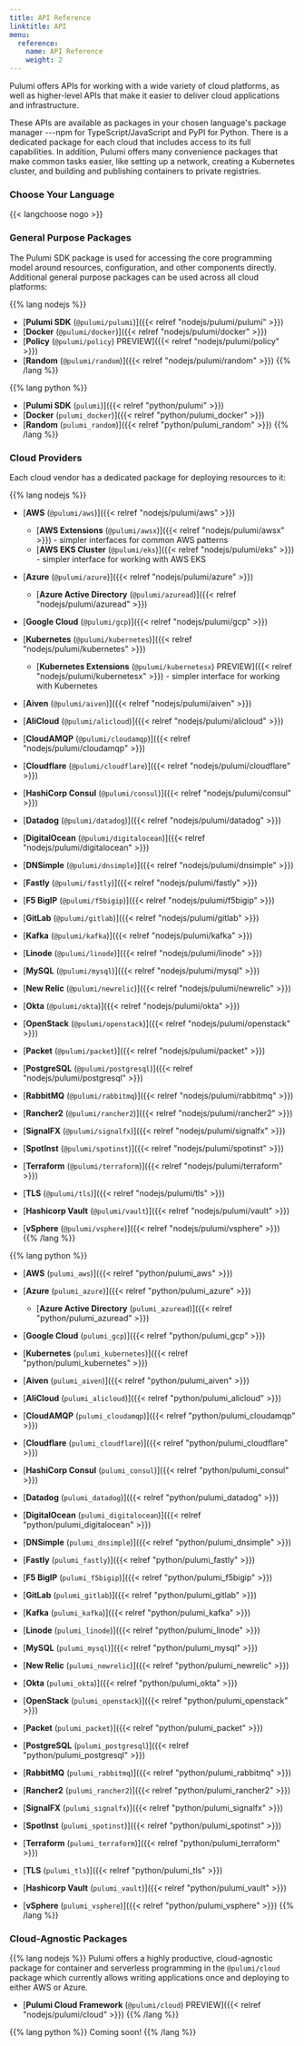 ```yaml
---
title: API Reference
linktitle: API
menu:
  reference:
    name: API Reference
    weight: 2
---
```


Pulumi offers APIs for working with a wide variety of cloud platforms, as well
as higher-level APIs that make it easier to deliver cloud applications and
infrastructure.

These APIs are available as packages in your chosen language's package manager
---npm for TypeScript/JavaScript and PyPI for Python. There is a dedicated package for
each cloud that includes access to its full capabilities. In addition, Pulumi
offers many convenience packages that make common tasks easier, like setting
up a network, creating a Kubernetes cluster, and building and publishing containers
to private registries.

### Choose Your Language

{{< langchoose nogo >}}

### General Purpose Packages

The Pulumi SDK package is used for accessing the core programming model around resources, configuration, and other components
directly. Additional general purpose packages can be used across all cloud platforms:

{{% lang nodejs %}}
* [**Pulumi SDK** (`@pulumi/pulumi`)]({{< relref "nodejs/pulumi/pulumi" >}})
* [**Docker** (`@pulumi/docker`)]({{< relref "nodejs/pulumi/docker" >}})
* [**Policy** (`@pulumi/policy`) <span class="badge badge-preview">PREVIEW</span>]({{< relref "nodejs/pulumi/policy" >}})
* [**Random** (`@pulumi/random`)]({{< relref "nodejs/pulumi/random" >}})
{{% /lang %}}

{{% lang python %}}
* [**Pulumi SDK** (`pulumi`)]({{< relref "python/pulumi" >}})
* [**Docker** (`pulumi_docker`)]({{< relref "python/pulumi_docker" >}})
* [**Random** (`pulumi_random`)]({{< relref "python/pulumi_random" >}})
{{% /lang %}}

### Cloud Providers

Each cloud vendor has a dedicated package for deploying resources to it:

{{% lang nodejs %}}
* [**AWS** (`@pulumi/aws`)]({{< relref "nodejs/pulumi/aws" >}})
    * [**AWS Extensions** (`@pulumi/awsx`)]({{< relref "nodejs/pulumi/awsx" >}}) - simpler interfaces for common AWS patterns
    * [**AWS EKS Cluster** (`@pulumi/eks`)]({{< relref "nodejs/pulumi/eks" >}}) - simpler interface for working with AWS EKS
* [**Azure** (`@pulumi/azure`)]({{< relref "nodejs/pulumi/azure" >}})
    * [**Azure Active Directory** (`@pulumi/azuread`)]({{< relref "nodejs/pulumi/azuread" >}})
* [**Google Cloud** (`@pulumi/gcp`)]({{< relref "nodejs/pulumi/gcp" >}})
* [**Kubernetes** (`@pulumi/kubernetes`)]({{< relref "nodejs/pulumi/kubernetes" >}})
    * [**Kubernetes Extensions** (`@pulumi/kubernetesx`) <span class="badge badge-preview">PREVIEW</span>]({{< relref "nodejs/pulumi/kubernetesx" >}}) - simpler interface for working with Kubernetes

* [**Aiven** (`@pulumi/aiven`)]({{< relref "nodejs/pulumi/aiven" >}})
* [**AliCloud** (`@pulumi/alicloud`)]({{< relref "nodejs/pulumi/alicloud" >}})
* [**CloudAMQP** (`@pulumi/cloudamqp`)]({{< relref "nodejs/pulumi/cloudamqp" >}})
* [**Cloudflare** (`@pulumi/cloudflare`)]({{< relref "nodejs/pulumi/cloudflare" >}})
* [**HashiCorp Consul** (`@pulumi/consul`)]({{< relref "nodejs/pulumi/consul" >}})
* [**Datadog** (`@pulumi/datadog`)]({{< relref "nodejs/pulumi/datadog" >}})
* [**DigitalOcean** (`@pulumi/digitalocean`)]({{< relref "nodejs/pulumi/digitalocean" >}})
* [**DNSimple** (`@pulumi/dnsimple`)]({{< relref "nodejs/pulumi/dnsimple" >}})
* [**Fastly** (`@pulumi/fastly`)]({{< relref "nodejs/pulumi/fastly" >}})
* [**F5 BigIP** (`@pulumi/f5bigip`)]({{< relref "nodejs/pulumi/f5bigip" >}})
* [**GitLab** (`@pulumi/gitlab`)]({{< relref "nodejs/pulumi/gitlab" >}})
* [**Kafka** (`@pulumi/kafka`)]({{< relref "nodejs/pulumi/kafka" >}})
* [**Linode** (`@pulumi/linode`)]({{< relref "nodejs/pulumi/linode" >}})
* [**MySQL** (`@pulumi/mysql`)]({{< relref "nodejs/pulumi/mysql" >}})
* [**New Relic** (`@pulumi/newrelic`)]({{< relref "nodejs/pulumi/newrelic" >}})
* [**Okta** (`@pulumi/okta`)]({{< relref "nodejs/pulumi/okta" >}})
* [**OpenStack** (`@pulumi/openstack`)]({{< relref "nodejs/pulumi/openstack" >}})
* [**Packet** (`@pulumi/packet`)]({{< relref "nodejs/pulumi/packet" >}})
* [**PostgreSQL** (`@pulumi/postgresql`)]({{< relref "nodejs/pulumi/postgresql" >}})
* [**RabbitMQ** (`@pulumi/rabbitmq`)]({{< relref "nodejs/pulumi/rabbitmq" >}})
* [**Rancher2** (`@pulumi/rancher2`)]({{< relref "nodejs/pulumi/rancher2" >}})
* [**SignalFX** (`@pulumi/signalfx`)]({{< relref "nodejs/pulumi/signalfx" >}})
* [**SpotInst** (`@pulumi/spotinst`)]({{< relref "nodejs/pulumi/spotinst" >}})
* [**Terraform** (`@pulumi/terraform`)]({{< relref "nodejs/pulumi/terraform" >}})
* [**TLS** (`@pulumi/tls`)]({{< relref "nodejs/pulumi/tls" >}})
* [**Hashicorp Vault** (`@pulumi/vault`)]({{< relref "nodejs/pulumi/vault" >}})
* [**vSphere** (`@pulumi/vsphere`)]({{< relref "nodejs/pulumi/vsphere" >}})
{{% /lang %}}

{{% lang python %}}
* [**AWS** (`pulumi_aws`)]({{< relref "python/pulumi_aws" >}})
* [**Azure** (`pulumi_azure`)]({{< relref "python/pulumi_azure" >}})
    * [**Azure Active Directory** (`pulumi_azuread`)]({{< relref "python/pulumi_azuread" >}})
* [**Google Cloud** (`pulumi_gcp`)]({{< relref "python/pulumi_gcp" >}})
* [**Kubernetes** (`pulumi_kubernetes`)]({{< relref "python/pulumi_kubernetes" >}})

* [**Aiven** (`pulumi_aiven`)]({{< relref "python/pulumi_aiven" >}})
* [**AliCloud** (`pulumi_alicloud`)]({{< relref "python/pulumi_alicloud" >}})
* [**CloudAMQP** (`pulumi_cloudamqp`)]({{< relref "python/pulumi_cloudamqp" >}})
* [**Cloudflare** (`pulumi_cloudflare`)]({{< relref "python/pulumi_cloudflare" >}})
* [**HashiCorp Consul** (`pulumi_consul`)]({{< relref "python/pulumi_consul" >}})
* [**Datadog** (`pulumi_datadog`)]({{< relref "python/pulumi_datadog" >}})
* [**DigitalOcean** (`pulumi_digitalocean`)]({{< relref "python/pulumi_digitalocean" >}})
* [**DNSimple** (`pulumi_dnsimple`)]({{< relref "python/pulumi_dnsimple" >}})
* [**Fastly** (`pulumi_fastly`)]({{< relref "python/pulumi_fastly" >}})
* [**F5 BigIP** (`pulumi_f5bigip`)]({{< relref "python/pulumi_f5bigip" >}})
* [**GitLab** (`pulumi_gitlab`)]({{< relref "python/pulumi_gitlab" >}})
* [**Kafka** (`pulumi_kafka`)]({{< relref "python/pulumi_kafka" >}})
* [**Linode** (`pulumi_linode`)]({{< relref "python/pulumi_linode" >}})
* [**MySQL** (`pulumi_mysql`)]({{< relref "python/pulumi_mysql" >}})
* [**New Relic** (`pulumi_newrelic`)]({{< relref "python/pulumi_newrelic" >}})
* [**Okta** (`pulumi_okta`)]({{< relref "python/pulumi_okta" >}})
* [**OpenStack** (`pulumi_openstack`)]({{< relref "python/pulumi_openstack" >}})
* [**Packet** (`pulumi_packet`)]({{< relref "python/pulumi_packet" >}})
* [**PostgreSQL** (`pulumi_postgresql`)]({{< relref "python/pulumi_postgresql" >}})
* [**RabbitMQ** (`pulumi_rabbitmq`)]({{< relref "python/pulumi_rabbitmq" >}})
* [**Rancher2** (`pulumi_rancher2`)]({{< relref "python/pulumi_rancher2" >}})
* [**SignalFX** (`pulumi_signalfx`)]({{< relref "python/pulumi_signalfx" >}})
* [**SpotInst** (`pulumi_spotinst`)]({{< relref "python/pulumi_spotinst" >}})
* [**Terraform** (`pulumi_terraform`)]({{< relref "python/pulumi_terraform" >}})
* [**TLS** (`pulumi_tls`)]({{< relref "python/pulumi_tls" >}})
* [**Hashicorp Vault** (`pulumi_vault`)]({{< relref "python/pulumi_vault" >}})
* [**vSphere** (`pulumi_vsphere`)]({{< relref "python/pulumi_vsphere" >}})
{{% /lang %}}

### Cloud-Agnostic Packages

{{% lang nodejs %}}
Pulumi offers a highly productive, cloud-agnostic package for container and serverless programming in the
`@pulumi/cloud` package which currently allows writing applications once and deploying to either AWS or Azure.

* [**Pulumi Cloud Framework** (`@pulumi/cloud`) <span class="badge badge-preview">PREVIEW</span>]({{< relref "nodejs/pulumi/cloud" >}})
{{% /lang %}}

{{% lang python %}}
Coming soon!
{{% /lang %}}

